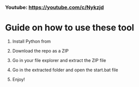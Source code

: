 ### Youtube: https://youtube.com/c/Nykzjd ###
     
# Guide on how to use these tool   
        
1. Install Python from 
  
2. Download the repo as a ZIP     
    
3. Go in your file explorer and extract the ZIP file  
     
4. Go in the extracted folder and open the start.bat file      
   
5. Enjoy!    